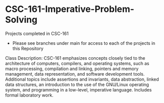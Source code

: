 # CSC-161-Imperative-Problem-Solving
Projects completed in CSC-161
- Please see branches under main for access to each of the projects in this Repository

Class Description: CSC-161 emphasizes concepts closely tied to the architecture of computers, compilers, and operating systems, such as macro processing, compilation and linking, pointers and memory management, data representation, and software development tools. Additional topics include assertions and invariants, data abstraction, linked data structures, an introduction to the use of the GNU/Linux operating system, and programming in a low-level, imperative language. Includes formal laboratory work.
